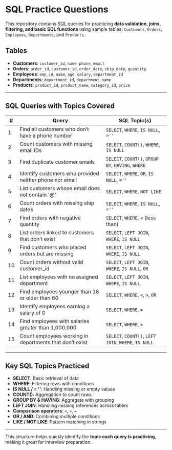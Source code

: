 # SQL Practice Questions

This repository contains SQL queries for practicing **data validation, joins, filtering, and basic SQL functions** using sample tables: `Customers`, `Orders`, `Employees`, `Departments`, and `Products`.

## Tables

- **Customers**: `customer_id`, `name`, `phone`, `email`  
- **Orders**: `order_id`, `customer_id`, `order_date`, `ship_date`, `quantity`  
- **Employees**: `emp_id`, `name`, `age`, `salary`, `department_id`  
- **Departments**: `department_id`, `department_name`  
- **Products**: `product_id`, `product_name`, `category_id`, `price`  

---

## SQL Queries with Topics Covered

| # | Query | SQL Topic(s) |
|---|-------|--------------|
| 1 | Find all customers who don’t have a phone number | `SELECT`, `WHERE`, `IS NULL`, `=''` |
| 2 | Count customers with missing email IDs | `SELECT`, `COUNT()`, `WHERE`, `IS NULL` |
| 3 | Find duplicate customer emails | `SELECT`, `COUNT()`, `GROUP BY`, `HAVING`, `WHERE` |
| 4 | Identify customers who provided neither phone nor email | `SELECT`, `WHERE`, `OR`, `IS NULL`, `=''` |
| 5 | List customers whose email does not contain '@' | `SELECT`, `WHERE`, `NOT LIKE` |
| 6 | Count orders with missing ship dates | `SELECT`, `WHERE`, `IS NULL`, `=''` |
| 7 | Find orders with negative quantity | `SELECT`, `WHERE`, `<` (less than) |
| 8 | List orders linked to customers that don’t exist | `SELECT`, `LEFT JOIN`, `WHERE`, `IS NULL` |
| 9 | Find customers who placed orders but are missing | `SELECT`, `LEFT JOIN`, `WHERE`, `IS NULL` |
| 10 | Count orders without valid customer_id | `SELECT`, `LEFT JOIN`, `WHERE`, `IS NULL`, `OR` |
| 11 | List employees with no assigned department | `SELECT`, `LEFT JOIN`, `WHERE`, `IS NULL` |
| 12 | Find employees younger than 18 or older than 60 | `SELECT`, `WHERE`, `<`, `>`, `OR` |
| 13 | Identify employees earning a salary of 0 | `SELECT`, `WHERE`, `=` |
| 14 | Find employees with salaries greater than 1,000,000 | `SELECT`, `WHERE`, `>` |
| 15 | Count employees working in departments that don’t exist | `SELECT`, `COUNT()`, `LEFT JOIN`, `WHERE`, `IS NULL` |

---

## Key SQL Topics Practiced

- **SELECT**: Basic retrieval of data  
- **WHERE**: Filtering rows with conditions  
- **IS NULL / = ''**: Handling missing or empty values  
- **COUNT()**: Aggregation to count rows  
- **GROUP BY & HAVING**: Aggregate with grouping  
- **LEFT JOIN**: Handling missing references across tables  
- **Comparison operators**: `<`, `>`, `=`  
- **OR / AND**: Combining multiple conditions  
- **LIKE / NOT LIKE**: Pattern matching in strings  

---

This structure helps quickly identify the **topic each query is practicing**, making it great for interview preparation.
